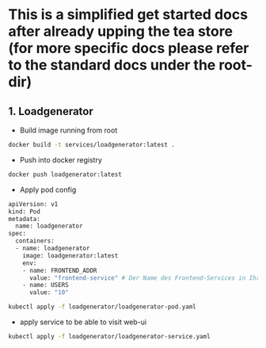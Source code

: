 # This is a simplified get started docs after already upping the tea store (for more specific docs please refer to the standard docs under the root-dir)

## 1. Loadgenerator

- Build image running from root

```sh
docker build -t services/loadgenerator:latest .
```

- Push into docker registry

```sh
docker push loadgenerator:latest
```

- Apply pod config

```sh
apiVersion: v1
kind: Pod
metadata:
  name: loadgenerator
spec:
  containers:
  - name: loadgenerator
    image: loadgenerator:latest
    env:
    - name: FRONTEND_ADDR
      value: "frontend-service" # Der Name des Frontend-Services in Ihrem Cluster
    - name: USERS
      value: "10"
```

```sh
kubectl apply -f loadgenerator/loadgenerator-pod.yaml
```

- apply service to be able to visit web-ui

```sh
kubectl apply -f loadgenerator/loadgenerator-service.yaml
```
